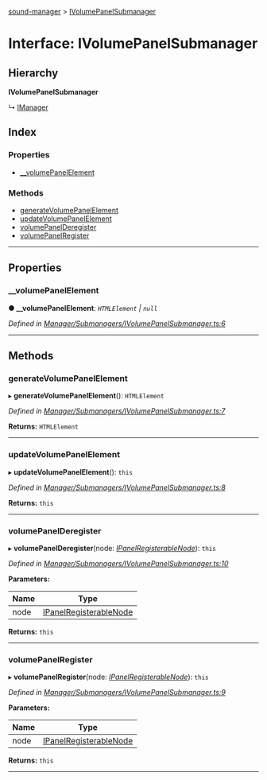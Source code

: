 [sound-manager](../README.md) > [IVolumePanelSubmanager](../interfaces/ivolumepanelsubmanager.md)

# Interface: IVolumePanelSubmanager

## Hierarchy

**IVolumePanelSubmanager**

↳  [IManager](imanager.md)

## Index

### Properties

* [__volumePanelElement](ivolumepanelsubmanager.md#__volumepanelelement)

### Methods

* [generateVolumePanelElement](ivolumepanelsubmanager.md#generatevolumepanelelement)
* [updateVolumePanelElement](ivolumepanelsubmanager.md#updatevolumepanelelement)
* [volumePanelDeregister](ivolumepanelsubmanager.md#volumepanelderegister)
* [volumePanelRegister](ivolumepanelsubmanager.md#volumepanelregister)

---

## Properties

<a id="__volumepanelelement"></a>

###  __volumePanelElement

**● __volumePanelElement**: *`HTMLElement` | `null`*

*Defined in [Manager/Submanagers/IVolumePanelSubmanager.ts:6](https://github.com/furkleindustries/sound-manager/blob/087d8cb/src/Manager/Submanagers/IVolumePanelSubmanager.ts#L6)*

___

## Methods

<a id="generatevolumepanelelement"></a>

###  generateVolumePanelElement

▸ **generateVolumePanelElement**(): `HTMLElement`

*Defined in [Manager/Submanagers/IVolumePanelSubmanager.ts:7](https://github.com/furkleindustries/sound-manager/blob/087d8cb/src/Manager/Submanagers/IVolumePanelSubmanager.ts#L7)*

**Returns:** `HTMLElement`

___
<a id="updatevolumepanelelement"></a>

###  updateVolumePanelElement

▸ **updateVolumePanelElement**(): `this`

*Defined in [Manager/Submanagers/IVolumePanelSubmanager.ts:8](https://github.com/furkleindustries/sound-manager/blob/087d8cb/src/Manager/Submanagers/IVolumePanelSubmanager.ts#L8)*

**Returns:** `this`

___
<a id="volumepanelderegister"></a>

###  volumePanelDeregister

▸ **volumePanelDeregister**(node: *[IPanelRegisterableNode](ipanelregisterablenode.md)*): `this`

*Defined in [Manager/Submanagers/IVolumePanelSubmanager.ts:10](https://github.com/furkleindustries/sound-manager/blob/087d8cb/src/Manager/Submanagers/IVolumePanelSubmanager.ts#L10)*

**Parameters:**

| Name | Type |
| ------ | ------ |
| node | [IPanelRegisterableNode](ipanelregisterablenode.md) |

**Returns:** `this`

___
<a id="volumepanelregister"></a>

###  volumePanelRegister

▸ **volumePanelRegister**(node: *[IPanelRegisterableNode](ipanelregisterablenode.md)*): `this`

*Defined in [Manager/Submanagers/IVolumePanelSubmanager.ts:9](https://github.com/furkleindustries/sound-manager/blob/087d8cb/src/Manager/Submanagers/IVolumePanelSubmanager.ts#L9)*

**Parameters:**

| Name | Type |
| ------ | ------ |
| node | [IPanelRegisterableNode](ipanelregisterablenode.md) |

**Returns:** `this`

___


